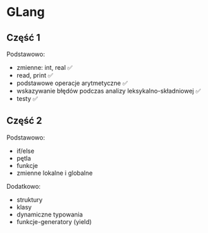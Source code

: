 # GLang

## Część 1

Podstawowo:
- zmienne: int, real ✅
- read, print ✅
- podstawowe operacje arytmetyczne ✅
- wskazywanie błędów podczas analizy leksykalno-składniowej ✅
- testy ✅

## Część 2

Podstawowo:
- if/else
- pętla
- funkcje
- zmienne lokalne i globalne


Dodatkowo:
- struktury
- klasy
- dynamiczne typowania
- funkcje-generatory (yield)
